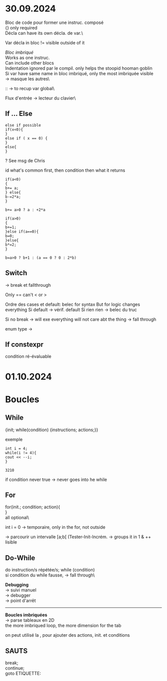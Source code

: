# 30.09.2024

Bloc de code pour former une instruc. composé\
{} only required\
Décla can have its own décla. de var.\

Var décla in bloc != visible outside of it

*Bloc imbriqué*\
Works as one instruc.\
Can include other blocs\
Indentation ignored par le compil. only helps the stoopid hooman goblin\
Si var have same name in bloc imbriqué, only the most imbriquée visible\
-> masque les autres\

:: -> to recup var global\

Flux d'entrée -> lecteur du clavier\

## If … Else

```
else if possible
if(x<0){
}
else if ( x == 0) {
}
else{
}
```

?
See msg de Chris

id what's common first, then condition then what it returns
```
if(a<0)
{
b+= a;
} else{
b-=2*a;
}

b+= a>0 ? a : +2*a

if(a>0)
{
b+=1;
}else if(a==0){
b=0;
}else{
b*=2;
}

b=a>0 ? b+1 : (a == 0 ? 0 : 2*b)
```
## Switch
-> break et fallthrough

Only == can't < or >

Ordre des cases et default: belec for syntax
But for logic changes everything
Si default
-> vérif. default
Si rien rien -> belec du truc

Si no break -> will exe everything will not care abt the thing
-> fall through



enum type
->

## If constexpr

condition ré-évaluable

# 01.10.2024

# Boucles

## While

{init; while(condition) {instructions; actions;}}

exemple
```
int i = 4;
while(i != 4){
cout << --i;
}
```
    3210

if condition never true -> never goes into he while

## For

for(init.; condition; action){\
}\
all optional\

int i = 0 -> temporaire, only in the for, not outside


-> parcourir un intervalle [a;b[
(Tester-Init-Incrém.
-> groups it in 1 & ++ lisible

## Do-While

do instruction/s répétée/s; while (condition)\
si condition du while fausse, -> fall through\

**Debugging**\
-> suivi manuel\
-> debugger\
-> point d'arrêt

---------------
**Boucles imbriquées**\
-> parse tableaux en 2D\
the more imbriqued loop, the more dimension for the tab

on peut utilisé la , pour ajouter des actions, init. et conditions

## SAUTS

break;\
continue;\
goto ETIQUETTE:








































